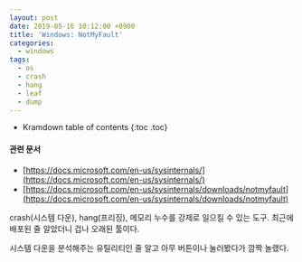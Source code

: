 ```yaml
---
layout: post
date: 2019-05-16 10:12:00 +0900
title: 'Windows: NotMyFault'
categories:
  - windows
tags:
  - os
  - crash
  - hang
  - leaf
  - dump
---
```


* Kramdown table of contents
{:toc .toc}

#### 관련 문서

- [https://docs.microsoft.com/en-us/sysinternals/](https://docs.microsoft.com/en-us/sysinternals/)
- [https://docs.microsoft.com/en-us/sysinternals/downloads/notmyfault](https://docs.microsoft.com/en-us/sysinternals/downloads/notmyfault)

crash(시스템 다운), hang(프리징), 메모리 누수를 강제로 일으킬 수 있는 도구. 최근에 배포된 줄 알았더니 겁나 오래된 툴이다.

시스템 다운을 분석해주는 유틸리티인 줄 알고 아무 버튼이나 눌러봤다가 깜짝 놀랬다.
